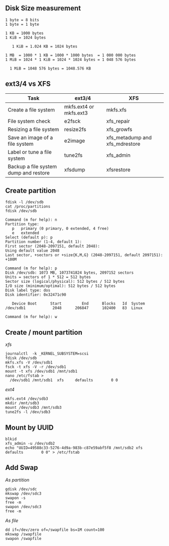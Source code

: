 
Disk Size measurement
---------------------

    1 byte = 8 bits
    1 byte = 1 byte

    1 KB = 1000 bytes
    1 KiB = 1024 bytes

       1 KiB = 1.024 KB = 1024 bytes

    1 MB  = 1000 * 1 KB = 1000 * 1000 bytes  = 1 000 000 bytes
    1 MiB = 1024 * 1 KiB = 1024 * 1024 bytes = 1 048 576 bytes

      1 MiB = 1048 576 bytes = 1048.576 KB

ext3/4 vs XFS
--------------

| Task  | ext3/4 | XFS |
|-|-|-|
| Create a file system  |  mkfs.ext4 or mkfs.ext3 | mkfs.xfs  |
| File system check | e2fsck | xfs_repair |
| Resizing a file system  | resize2fs | xfs_growfs |
| Save an image of a file system | e2image | xfs_metadump and xfs_mdrestore |
| Label or tune a file system | tune2fs | xfs_admin |
| Backup a file system	dump and restore | xfsdump | xfsrestore |

Create partition
-----------------

    fdisk -l /dev/sdb
    cat /proc/partitions
    fdisk /dev/sdb

    Command (m for help): n
    Partition type:
       p   primary (0 primary, 0 extended, 4 free)
       e   extended
    Select (default p): p
    Partition number (1-4, default 1):
    First sector (2048-2097151, default 2048):
    Using default value 2048
    Last sector, +sectors or +size{K,M,G} (2048-2097151, default 2097151): +100M

    Command (m for help): p
    Disk /dev/sdb: 1073 MB, 1073741824 bytes, 2097152 sectors
    Units = sectors of 1 * 512 = 512 bytes
    Sector size (logical/physical): 512 bytes / 512 bytes
    I/O size (minimum/optimal): 512 bytes / 512 bytes
    Disk label type: dos
    Disk identifier: 0x32471c90

       Device Boot      Start         End      Blocks   Id  System
    /dev/sdb1            2048      206847      102400   83  Linux

    Command (m for help): w

Create / mount partition
--------------------------

*xfs*

    journalctl  -k _KERNEL_SUBSYSTEM=scsi
    fdisk /dev/sdb
    mkfs.xfs -V /dev/sdb1
    fsck -t xfs -V -r /dev/sdb1
    mount -t xfs /dev/sdb1 /mnt/sdb1
    nano /etc/fstab >
      /dev/sdb1 /mnt/sdb1  xfs     defaults        0 0

*ext4*

    mkfs.ext4 /dev/sdb3
    mkdir /mnt/sdb3
    mount /dev/sdb3 /mnt/sdb3
    tune2fs -l /dev/sdb3

Mount by UUID
--------------

    blkid
    xfs_admin -u /dev/sdb2
    echo "UUID=49588c33-5276-4d9a-983b-c87e59abf5f8 /mnt/sdb2 xfs     defaults        0 0" > /etc/fstab

Add Swap
---------

*As partition*

    gdisk /dev/sdc
    mkswap /dev/sdc3
    swapon -s
    free -m
    swapon /dev/sdc3
    free -m

*As file*

    dd if=/dev/zero of=/swapfile bs=1M count=100
    mkswap /swapfile
    swapon /swapfile
